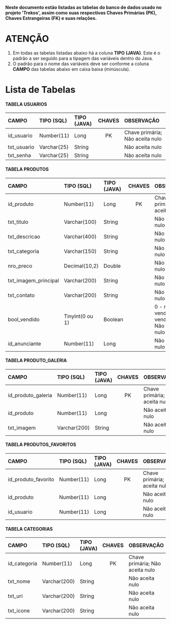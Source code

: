 __Neste documento estão listadas as tabelas do banco de dados usado no projeto 'Trekos', assim como suas respectivas Chaves Primárias (PK), Chaves Estrangeiras (FK) e suas relações.__
  
# ATENÇÃO
1. Em todas as tabelas listadas abaixo há a coluna **TIPO (JAVA)**. Este é o padrão a ser seguido para a tipagem das variáveis dentro do Java.
2. O padrão para o nome das variáveis deve ser conforme a coluna **CAMPO** das tabelas abaixo em caixa baixa (minúscula).

# Lista de Tabelas
#### TABELA USUARIOS
CAMPO | TIPO (SQL) | TIPO (JAVA) | CHAVES | OBSERVAÇÃO
:------- | :------ | :------- | :------: | :-------
id_usuario | Number(11) | Long | PK | Chave primária; Não aceita nulo
txt_usuario | Varchar(25) | String || Não aceita nulo
txt_senha | Varchar(25) | String || Não aceita nulo

#### TABELA PRODUTOS
CAMPO | TIPO (SQL) | TIPO (JAVA) | CHAVES | OBSERVAÇÃO
:------- | :------ | :------- | :------: | :------
id_produto | Number(11) | Long | PK | Chave primária; Não aceita nulo
txt_titulo | Varchar(100) | String || Não aceita nulo
txt_descricao | Varchar(400) | String || Não aceita nulo
txt_categoria | Varchar(150) | String || Não aceita nulo
nro_preco | Decimal(10,2) | Double || Não aceita nulo
txt_imagem_principal | Varchar(200) | String || Não aceita nulo
txt_contato | Varchar(200) | String || Não aceita nulo
bool_vendido | TinyInt(0 ou 1) | Boolean | | 0 - não vendido, 1 - vendido; - Não aceita nulo
id_anunciante | Number(11) | Long || Não aceita nulo

#### TABELA PRODUTO_GALERIA
CAMPO | TIPO (SQL) | TIPO (JAVA) | CHAVES | OBSERVAÇÃO
:------- | :------ | :------- | :------: | :------
id_produto_galeria | Number(11) | Long | PK | Chave primária; Não aceita nulo
id_produto | Number(11) | Long || Não aceita nulo
txt_imagem | Varchar(200) | String || Não aceita nulo

#### TABELA PRODUTOS_FAVORITOS
CAMPO | TIPO (SQL) | TIPO (JAVA) | CHAVES | OBSERVAÇÃO
:------- | :------ | :------- | :------: | :------
id_produto_favorito | Number(11) | Long | PK | Chave primária; Não aceita nulo
id_produto | Number(11) | Long || Não aceita nulo
id_usuario | Number(11) | Long || Não aceita nulo

#### TABELA CATEGORIAS
CAMPO | TIPO (SQL) | TIPO (JAVA) | CHAVES | OBSERVAÇÃO
:------- | :------ | :------- | :------: | :------
id_categoria | Number(11) | Long | PK | Chave primária; Não aceita nulo
txt_nome | Varchar(200) | String || Não aceita nulo
txt_uri | Varchar(200) | String || Não aceita nulo
txt_icone | Varchar(200) | String || Não aceita nulo